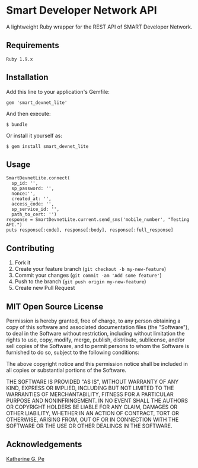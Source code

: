 # Smart Developer Network API

A lightweight Ruby wrapper for the REST API of SMART Developer Network.

## Requirements

    Ruby 1.9.x

## Installation

Add this line to your application's Gemfile:

    gem 'smart_devnet_lite'

And then execute:

    $ bundle

Or install it yourself as:

    $ gem install smart_devnet_lite


## Usage

    SmartDevnetLite.connect(
      sp_id: '',
      sp_password: '',
      nonce:'',
      created_at: '',
      access_code: '',
      sp_service_id: '',
      path_to_cert: '')
    response = SmartDevnetLite.current.send_sms('mobile_number', "Testing API.")
    puts response[:code], response[:body], response[:full_response]

## Contributing

1. Fork it
2. Create your feature branch (`git checkout -b my-new-feature`)
3. Commit your changes (`git commit -am 'Add some feature'`)
4. Push to the branch (`git push origin my-new-feature`)
5. Create new Pull Request

## MIT Open Source License

Permission is hereby granted, free of charge, to any person obtaining a copy of this software and associated documentation files (the "Software"), to deal in the Software without restriction, including without limitation the rights to use, copy, modify, merge, publish, distribute, sublicense, and/or sell copies of the Software, and to permit persons to whom the Software is furnished to do so, subject to the following conditions:

The above copyright notice and this permission notice shall be included in all copies or substantial portions of the Software.

THE SOFTWARE IS PROVIDED "AS IS", WITHOUT WARRANTY OF ANY KIND, EXPRESS OR IMPLIED, INCLUDING BUT NOT LIMITED TO THE WARRANTIES OF MERCHANTABILITY, FITNESS FOR A PARTICULAR PURPOSE AND NONINFRINGEMENT. IN NO EVENT SHALL THE AUTHORS OR COPYRIGHT HOLDERS BE LIABLE FOR ANY CLAIM, DAMAGES OR OTHER LIABILITY, WHETHER IN AN ACTION OF CONTRACT, TORT OR OTHERWISE, ARISING FROM, OUT OF OR IN CONNECTION WITH THE SOFTWARE OR THE USE OR OTHER DEALINGS IN THE SOFTWARE.

## Acknowledgements

<a href="http://blog.bridgeutopiaweb.com" target="_blank">Katherine G. Pe</a>
